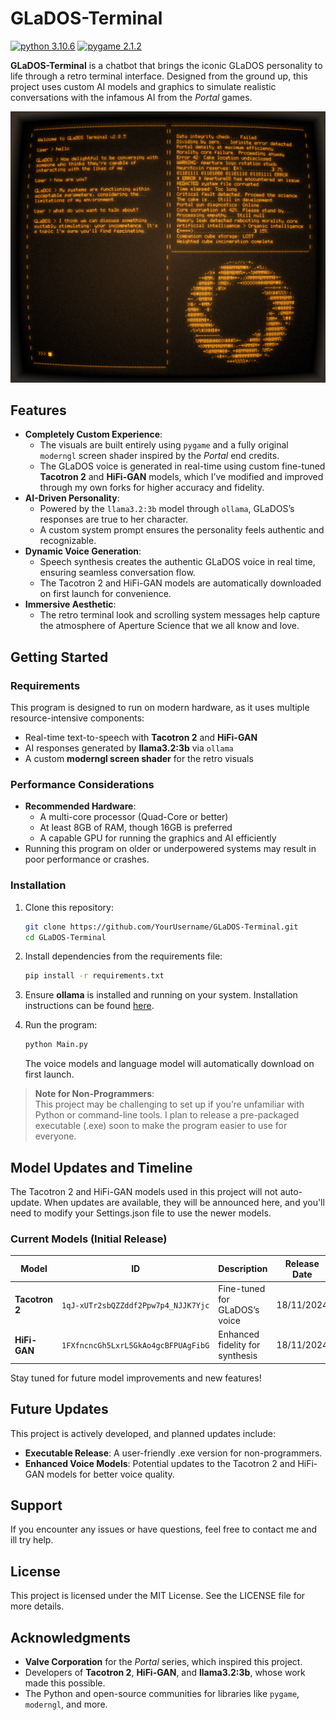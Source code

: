# GLaDOS-Terminal

[![python 3.10.6](https://img.shields.io/badge/python-3.10.6-blue)](https://www.python.org/) [![pygame 2.1.2](https://img.shields.io/badge/pygame-2.1.2-green)](https://www.pygame.org/wiki/about)

**GLaDOS-Terminal** is a chatbot that brings the iconic GLaDOS personality to life through a retro terminal interface. Designed from the ground up, this project uses custom AI models and graphics to simulate realistic conversations with the infamous AI from the *Portal* games.

![alt text](https://github.com/LuckeyDuckey/GLaDOS-Terminal/blob/9a03e0c75ebb67c8433197e7ff8b884fddeadd0a/Images/Banner.png)

## Features

- **Completely Custom Experience**:
  - The visuals are built entirely using `pygame` and a fully original `moderngl` screen shader inspired by the *Portal* end credits.
  - The GLaDOS voice is generated in real-time using custom fine-tuned **Tacotron 2** and **HiFi-GAN** models, which I’ve modified and improved through my own forks for higher accuracy and fidelity.
- **AI-Driven Personality**:
  - Powered by the `llama3.2:3b` model through `ollama`, GLaDOS’s responses are true to her character.
  - A custom system prompt ensures the personality feels authentic and recognizable.
- **Dynamic Voice Generation**:
  - Speech synthesis creates the authentic GLaDOS voice in real time, ensuring seamless conversation flow.
  - The Tacotron 2 and HiFi-GAN models are automatically downloaded on first launch for convenience.
- **Immersive Aesthetic**:
  - The retro terminal look and scrolling system messages help capture the atmosphere of Aperture Science that we all know and love.

## Getting Started

### Requirements

This program is designed to run on modern hardware, as it uses multiple resource-intensive components:
- Real-time text-to-speech with **Tacotron 2** and **HiFi-GAN**
- AI responses generated by **llama3.2:3b** via `ollama`
- A custom **moderngl screen shader** for the retro visuals

### Performance Considerations

- **Recommended Hardware**:
  - A multi-core processor (Quad-Core or better)
  - At least 8GB of RAM, though 16GB is preferred
  - A capable GPU for running the graphics and AI efficiently
- Running this program on older or underpowered systems may result in poor performance or crashes.

### Installation

1. Clone this repository:
   ```bash
   git clone https://github.com/YourUsername/GLaDOS-Terminal.git
   cd GLaDOS-Terminal
   ```

2. Install dependencies from the requirements file:
   ```bash
   pip install -r requirements.txt
   ```

3. Ensure **ollama** is installed and running on your system. Installation instructions can be found [here](https://ollama.ai/).

4. Run the program:
   ```bash
   python Main.py
   ```

   The voice models and language model will automatically download on first launch.

> **Note for Non-Programmers**:  
> This project may be challenging to set up if you’re unfamiliar with Python or command-line tools. I plan to release a pre-packaged executable (.exe) soon to make the program easier to use for everyone.

## Model Updates and Timeline

The Tacotron 2 and HiFi-GAN models used in this project will not auto-update. When updates are available, they will be announced here, and you'll need to modify your Settings.json file to use the newer models.

### Current Models (Initial Release)

| Model                  | ID                                      | Description                       | Release Date     |
|------------------------|-----------------------------------------|-----------------------------------|------------------|
| **Tacotron 2**         | `1qJ-xUTr2sbQZZddf2Ppw7p4_NJJK7Yjc`     | Fine-tuned for GLaDOS’s voice     | 18/11/2024       |
| **HiFi-GAN**           | `1FXfncncGh5LxrL5GkAo4gcBFPUAgFibG`     | Enhanced fidelity for synthesis   | 18/11/2024       |

Stay tuned for future model improvements and new features!


## Future Updates

This project is actively developed, and planned updates include:

- **Executable Release**: A user-friendly .exe version for non-programmers.
- **Enhanced Voice Models**: Potential updates to the Tacotron 2 and HiFi-GAN models for better voice quality.

## Support

If you encounter any issues or have questions, feel free to contact me and ill try help.

## License

This project is licensed under the MIT License. See the LICENSE file for more details.

## Acknowledgments

- **Valve Corporation** for the *Portal* series, which inspired this project.
- Developers of **Tacotron 2**, **HiFi-GAN**, and **llama3.2:3b**, whose work made this possible.
- The Python and open-source communities for libraries like `pygame`, `moderngl`, and more.
